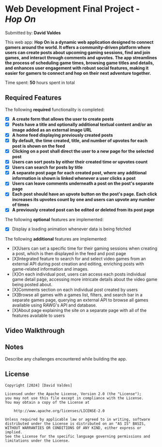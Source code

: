 # Web Development Final Project - *Hop On*

Submitted by: **David Valdes**

This web app: **Hop On is a dynamic web application designed to connect gamers around the world. It offers a community-driven platform where users can create posts about upcoming gaming sessions, find and join games, and interact through comments and upvotes. The app streamlines the process of scheduling game times, browsing game titles and details, and enhances user engagement with robust social features, making it easier for gamers to connect and hop on their next adventure together.**

Time spent: **50** hours spent in total

## Required Features

The following **required** functionality is completed:

- [X] **A create form that allows the user to create posts**
- [X] **Posts have a title and optionally additional textual content and/or an image added as an external image URL**
- [X] **A home feed displaying previously created posts**
- [X] **By default, the time created, title, and number of upvotes for each post is shown on the feed**
- [X] **Clicking on a post shall direct the user to a new page for the selected post**
- [X] **Users can sort posts by either their created time or upvotes count**
- [X] **Users can search for posts by title** 
- [X] **A separate post page for each created post, where any additional information is shown is linked whenever a user clicks a post**
- [X] **Users can leave comments underneath a post on the post's separate page**
- [X] **Each post should have an upvote button on the post's page. Each click increases its upvotes count by one and users can upvote any number of times**
- [X] **A previously created post can be edited or deleted from its post page**

The following **optional** features are implemented:

- [X] Display a loading animation whenever data is being fetched

The following **additional** features are implemented:

- [X]Users can set a specific time for their gaming sessions when creating a post, which is then displayed in the feed and post page
- [X]Integrated feature to search for and select video games from an external API during post creation and editing, enriching posts with game-related information and images.
- [X]On each individual post, users can access each posts individual game detail page, accessing more intricate details about the video game being posted about.
- [X]Comments section on each individual post created by users
- [X]Browse all games with a games list, filters, and search bar in a separate games page, querying an external API to browse all games available using RAWG's API and database.
- [X]About page explaining the site on a separate page with all of the features available to users

## Video Walkthrough
 

## Notes

Describe any challenges encountered while building the app.

## License

    Copyright [2024] [David Valdes]

    Licensed under the Apache License, Version 2.0 (the "License");
    you may not use this file except in compliance with the License.
    You may obtain a copy of the License at

        http://www.apache.org/licenses/LICENSE-2.0

    Unless required by applicable law or agreed to in writing, software
    distributed under the License is distributed on an "AS IS" BASIS,
    WITHOUT WARRANTIES OR CONDITIONS OF ANY KIND, either express or implied.
    See the License for the specific language governing permissions and
    limitations under the License.